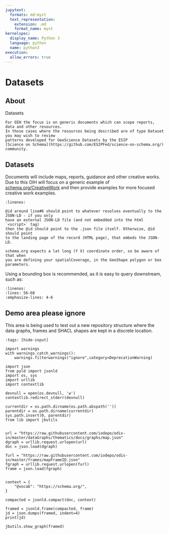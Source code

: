 ```yaml
---
jupytext:
  formats: md:myst
  text_representation:
    extension: .md
    format_name: myst
kernelspec:
  display_name: Python 3
  language: python
  name: python3
execution:
  allow_errors: true
---
```


# Datasets

## About

Datasets

```{seealso}
For OIH the focus is on generic documents which can scope reports, data and other resources.
In those cases where the resources being described are of type Dataset you may wish to review
patterns developed for GeoScience Datasets by the ESIP
[Science on Schema](https://github.com/ESIPFed/science-on-schema.org/) community.

```

## Datasets

 Documents will include maps, reports,
guidance and other creative works.  Due to this OIH will focus on a generic example
of [schema.org/CreativeWork](https://schema.org/CreativeWork) and then provide examples
for more focused creative work examples.

```{literalinclude} ../../../odis-in/dataGraphs/thematics/dataset/graphs/datasetTemplate.json
:linenos:
```

```{tip}
@id around line#6 should point to whatever resolves eventually to the JSON-LD - if you only
have an external JSON-LD file (and not embedded into the html `<script>` tag)
then the @id should point to the .json file itself. Otherwise, @id should point
to the landing page of the record (HTML page), that embeds the JSON-LD.
```

```{note}
schema.org expects a lat long (Y X) coordinate order, so be aware of that when
you are defining your spatialCoverage, in the GeoShape polygon or box parameters.
```

Using a bounding box is recommended, as it is easy to query downstream, such as:

```{literalinclude} ../../../odis-in/dataGraphs/thematics/dataset/graphs/datasetTemplate-Box.json
:linenos:
:lines: 56-68
:emphasize-lines: 4-6
```

## Demo area  please ignore

This area is being used to test out a new repository structure where the data graphs, 
frames and SHACL shapes are kept in a discrete location.  


```{code-cell}
:tags: [hide-input]

import warnings
with warnings.catch_warnings():
    warnings.filterwarnings("ignore",category=DeprecationWarning)
    
import json
from pyld import jsonld
import os, sys
import urllib
import contextlib

devnull = open(os.devnull, 'w')
contextlib.redirect_stderr(devnull)

currentdir = os.path.dirname(os.path.abspath(''))
parentdir = os.path.dirname(currentdir)
sys.path.insert(0, parentdir)
from lib import jbutils

 
url = "https://raw.githubusercontent.com/iodepo/odis-in/master/dataGraphs/thematics/docs/graphs/map.json"
dgraph = urllib.request.urlopen(url)
doc = json.load(dgraph)

furl = "https://raw.githubusercontent.com/iodepo/odis-in/master/frames/mapFrameID.json"
fgraph = urllib.request.urlopen(furl)
frame = json.load(fgraph)


context = {
    "@vocab": "https://schema.org/",
}

compacted = jsonld.compact(doc, context)

framed = jsonld.frame(compacted, frame)
jd = json.dumps(framed, indent=4)
print(jd)

jbutils.show_graph(framed)

```
